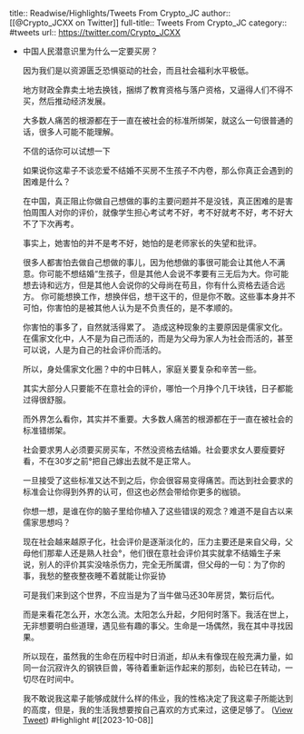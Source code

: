 title:: Readwise/Highlights/Tweets From Crypto_JC
author:: [[@Crypto_JCXX on Twitter]]
full-title:: Tweets From Crypto_JC
category:: #tweets
url:: https://twitter.com/Crypto_JCXX

- 中国人民潜意识里为什么一定要买房？
  
  因为我们是以资源匮乏恐惧驱动的社会，而且社会福利水平极低。
  
  地方财政全靠卖土地去换钱，捆绑了教育资格与落户资格，又逼得人们不得不买，然后推动经济发展。
  
  大多数人痛苦的根源都在于一直在被社会的标准所绑架，就这么一句很普通的话，很多人可能不能理解。
  
  不信的话你可以试想一下
  
  如果说你这辈子不谈恋爱不结婚不买房不生孩子不内卷，那么你真正会遇到的困难是什么？
  
  在中国，真正阻止你做自己想做的事的主要问题并不是没钱，真正困难的是害怕周围人对你的评价，就像学生担心考试考不好，考不好就考不好，考不好大不了下次再考。
  
  事实上，她害怕的并不是考不好，她怕的是老师家长的失望和批评。
  
  很多人都害怕去做自己想做的事儿，因为他想做的事很可能会让其他人不满意。你可能不想结婚“生孩子，但是其他人会说不孝要有三无后为大。你可能想去诗和远方，但是其他人会说你的父母尚在苟且，你有什么资格去适合远方。
  你可能想换工作，想换伴侣，想干这干的，但是你不敢。这些事本身并不可怕，你害怕的是被其他人认为是不负责任的，是不孝顺的。
  
  你害怕的事多了，自然就活得累了。
  造成这种现象的主要原因是儒家文化。
  在儒家文化中，人不是为自己而活的，而是为父母为家人为社会而活的，甚至可以说，人是为自己的社会评价而活的。
  
  所以，身处儒家文化圈？中的中日韩人，家庭关要复杂和辛苦一些。
  
  其实大部分人只要能不在意社会的评价，哪怕一个月挣个几干块钱，日子都能过得很舒服。
  
  而外界怎么看你，其实并不重要。大多数人痛苦的根源都在于一直在被社会的标准错绑架。
  
  社会要求男人必须要买房买车，不然没资格去结婚。社会要求女人要瘦要好看，不在30岁之前°把自己嫁出去就不是正常人。
  
  一旦接受了这些标准又达不到之后，你会很容易变得痛苦。而达到社会要求的标准会让你得到外界的认可，但这也必然会带给你更多的枷锁。
  
  你想一想，是谁在你的脑子里给你植入了这些错误的观念？难道不是自古以来儒家思想吗？
  
  现在社会越来越原子化，社会评价是逐渐淡化的，压力主要还是来自父母，父母他们那辈人还是熟人社会°，他们很在意社会评价其实就拿不结婚生子来说，别人的评价其实没啥杀伤力，完全无所属谓，但父母的一句：为了你的事，我愁的整夜整夜睡不着就能让你妥协
  
  可是我们来到这个世界，不应当是为了当牛做马还30年房贷，繁衍后代。
  
  而是来看花怎么开，水怎么流。太阳怎么升起，夕阳何时落下。我活在世上，无非想要明白些道理，遇见些有趣的事父。生命是一场偶然，我在其中寻找因果。
  
  所以现在，虽然我的生命在历程中时日消逝，却从未有像现在般充满力量，如同一台沉寂许久的钢铁巨兽，等待着重新运作起来的那刻，齿轮已在转动，一切尽在时间中。
  
  我不敢说我这辈子能够成就什么样的伟业，我的性格决定了我这辈子所能达到的高度，但是，我的生活我想要按自己喜欢的方式来过，这便足够了。 ([View Tweet](https://twitter.com/Crypto_JCXX/status/1710459628029653024)) #Highlight #[[2023-10-08]]
